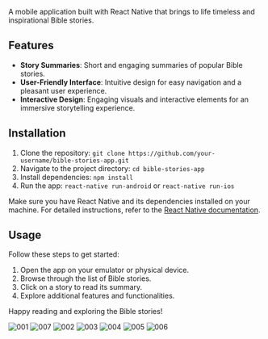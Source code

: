 A mobile application built with React Native that brings to life timeless and inspirational Bible stories.

## Features

- **Story Summaries**: Short and engaging summaries of popular Bible stories.
- **User-Friendly Interface**: Intuitive design for easy navigation and a pleasant user experience.
- **Interactive Design**: Engaging visuals and interactive elements for an immersive storytelling experience.

## Installation

1. Clone the repository: `git clone https://github.com/your-username/bible-stories-app.git`
2. Navigate to the project directory: `cd bible-stories-app`
3. Install dependencies: `npm install`
4. Run the app: `react-native run-android` or `react-native run-ios`

Make sure you have React Native and its dependencies installed on your machine. For detailed instructions, refer to the [React Native documentation](https://reactnative.dev/docs/environment-setup).

## Usage

Follow these steps to get started:

1. Open the app on your emulator or physical device.
2. Browse through the list of Bible stories.
3. Click on a story to read its summary.
4. Explore additional features and functionalities.

Happy reading and exploring the Bible stories!




![001](https://github.com/enoch2-hub/Bible_Stories-expo/assets/151722245/f6e40ad2-d23f-4940-b887-e19d6ebca8f6)
![007](https://github.com/enoch2-hub/Bible_Stories-expo/assets/151722245/e78462c2-72d2-4e6f-9e8d-bb8a7e72ec8e)
![002](https://github.com/enoch2-hub/Bible_Stories-expo/assets/151722245/ee3ffb61-6689-49b9-a873-9d4890777292)
![003](https://github.com/enoch2-hub/Bible_Stories-expo/assets/151722245/4cdf0ed3-fef5-4654-a0cd-421e23868a56)
![004](https://github.com/enoch2-hub/Bible_Stories-expo/assets/151722245/98a944b5-0fba-4c55-a69e-d71d5c1868a2)
![005](https://github.com/enoch2-hub/Bible_Stories-expo/assets/151722245/fcece6cf-b696-4521-b504-08c09fdbab08)
![006](https://github.com/enoch2-hub/Bible_Stories-expo/assets/151722245/e0e20439-6d7a-4eb8-b1dc-dbbce88c36ef)
